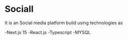 # Sociall 

It is an Social media platform build using technologies as

-Next.js 15
-React.js
-Typescript
-MYSQL